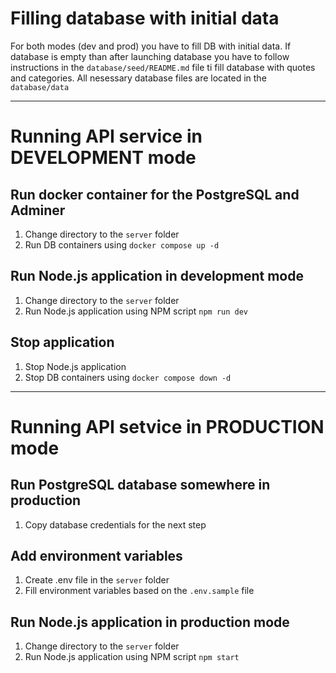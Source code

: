 # Filling database with initial data

For both modes (dev and prod) you have to fill DB with initial data. If database is empty than after launching database you have to follow instructions in the `database/seed/README.md` file ti fill database with quotes and categories.
All nesessary database files are located in the `database/data`

---

# Running API service in DEVELOPMENT mode

## Run docker container for the PostgreSQL and Adminer

1. Change directory to the `server` folder
1. Run DB containers using `docker compose up -d`

## Run Node.js application in development mode

1. Change directory to the `server` folder
1. Run Node.js application using NPM script `npm run dev`

## Stop application

1. Stop Node.js application
1. Stop DB containers using `docker compose down -d`

---

# Running API setvice in PRODUCTION mode

## Run PostgreSQL database somewhere in production

1. Copy database credentials for the next step

## Add environment variables

1. Create .env file in the `server` folder
1. Fill environment variables based on the `.env.sample` file

## Run Node.js application in production mode

1. Change directory to the `server` folder
2. Run Node.js application using NPM script `npm start`
